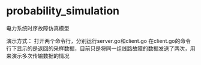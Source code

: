 # probability_simulation
电力系统时序故障仿真模型

演示方式：
打开两个命令行，分别运行server.go和client.go
在client.go的命令行下显示的是返回的采样数据，目前只是将同一组线路故障的数据发送了两次，用来演示多次传输数据的情况
